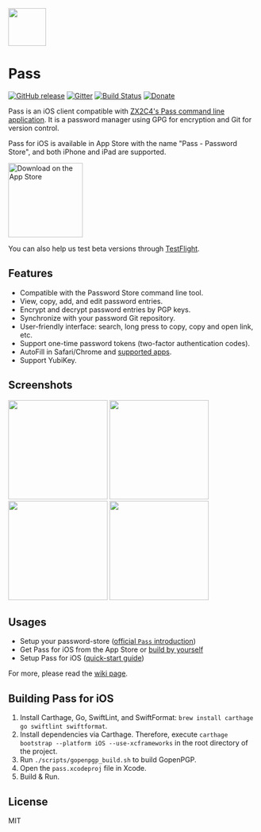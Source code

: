 <img src="icon/icon_round.png" width="76"/>

# Pass
[![GitHub release](https://img.shields.io/github/release/mssun/passforios.svg)](https://github.com/mssun/passforios/releases)
[![Gitter](https://img.shields.io/gitter/room/nwjs/nw.js.svg)](https://gitter.im/passforios/passforios)
[![Build Status](https://github.com/mssun/passforios/workflows/Deploying/badge.svg)](https://github.com/mssun/passforios/actions)
[![Donate](https://img.shields.io/badge/paypal-donate-blue.svg)](https://www.paypal.me/mssun)

Pass is an iOS client compatible with [ZX2C4's Pass command line application](http://www.passwordstore.org/).
It is a password manager using GPG for encryption and Git for version control.

Pass for iOS is available in App Store with the name "Pass - Password Store", and both iPhone and iPad are supported.

<p>
<a href="https://itunes.apple.com/us/app/pass-password-store/id1205820573?mt=8"><img alt="Download on the App Store" src="img/app_store_badge.svg" width="150"/></a>
</p>

You can also help us test beta versions through [TestFlight](https://testflight.apple.com/join/whK4zUFG).

## Features

- Compatible with the Password Store command line tool.
- View, copy, add, and edit password entries.
- Encrypt and decrypt password entries by PGP keys.
- Synchronize with your password Git repository.
- User-friendly interface: search, long press to copy, copy and open link, etc.
- Support one-time password tokens (two-factor authentication codes).
- AutoFill in Safari/Chrome and [supported apps](https://github.com/agilebits/onepassword-app-extension).
- Support YubiKey.

## Screenshots

<p>
<img src="img/screenshot1.png" width="200"/>
<img src="img/screenshot2.png" width="200"/>
<img src="img/screenshot3.png" width="200"/>
<img src="img/screenshot4.png" width="200"/>
</p>

## Usages

- Setup your password-store ([official `Pass` introduction](https://www.passwordstore.org/))
- Get Pass for iOS from the App Store or [build by yourself](https://github.com/mssun/passforios/wiki/Building-Pass-for-iOS)
- Setup Pass for iOS ([quick-start guide](https://github.com/mssun/passforios/wiki#quick-start-guide-for-pass-for-ios))

For more, please read the [wiki page](https://github.com/mssun/passforios/wiki).

## Building Pass for iOS

1. Install Carthage, Go, SwiftLint, and SwiftFormat: `brew install carthage go swiftlint swiftformat`.
2. Install dependencies via Carthage. Therefore, execute `carthage bootstrap --platform iOS --use-xcframeworks` in the root directory of the project.
3. Run `./scripts/gopenpgp_build.sh` to build GopenPGP.
5. Open the `pass.xcodeproj` file in Xcode.
6. Build & Run.

## License

MIT
